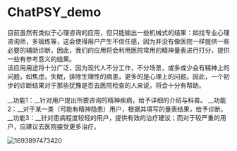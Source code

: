 # **ChatPSY_demo**
目前虽然有类似于心理咨询的应用，但只能输出一些机械式的结果：如找专业心理咨询师，多锻炼等，这会使得用户产生不信任感，因为并没有像医院一样提供一些必要的辅助诊断。因此，我们的应用将会利用医院常用的精神量表进行打分，提供一些有参考意义的结果。<br />
该应用用途将十分广泛，因为现代人不分工作，不分场景，或多或少会有精神上的问题，如焦虑，失眠，排除生理性的病患，更多的是心理上的问题。因此，一个初步的诊断结果对于那些犹豫是否去医院检查的人来说，将会十分有帮助。<br />

__功能1：__针对用户提出所要咨询的精神疾病，给予详细的介绍与科普。
__功能2：__对于某一类（可能有精神隐患）用户，根据其填写的量表结果，给予诊断。
__功能3：__针对患病程度较轻的用户，提供有效的治疗建议；而对于较严重的用户，应建议去医院接受更多治疗。





![1693897473420](https://github.com/ggg1160195735/ChatPSY_demo/assets/144097755/e543963c-e954-49e0-b98d-8c4c3c017ead)
